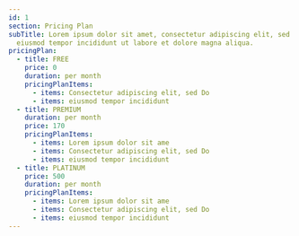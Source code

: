 ```yaml
---
id: 1
section: Pricing Plan
subTitle: Lorem ipsum dolor sit amet, consectetur adipiscing elit, sed do
  eiusmod tempor incididunt ut labore et dolore magna aliqua.
pricingPlan:
  - title: FREE
    price: 0
    duration: per month
    pricingPlanItems:
      - items: Consectetur adipiscing elit, sed Do
      - items: eiusmod tempor incididunt
  - title: PREMIUM
    duration: per month
    price: 170
    pricingPlanItems:
      - items: Lorem ipsum dolor sit ame
      - items: Consectetur adipiscing elit, sed Do
      - items: eiusmod tempor incididunt
  - title: PLATINUM
    price: 500
    duration: per month
    pricingPlanItems:
      - items: Lorem ipsum dolor sit ame
      - items: Consectetur adipiscing elit, sed Do
      - items: eiusmod tempor incididunt
---
```

